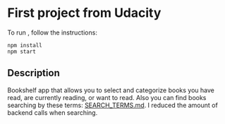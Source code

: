 # First project from Udacity
To run , follow the instructions:
```
npm install
npm start
```

## Description
Bookshelf app that allows you to select and categorize books you have read, are currently reading, or want to read.
Also you can find books searching by these terms: [SEARCH_TERMS.md](SEARCH_TERMS.md). 
I reduced the amount of backend calls when searching.